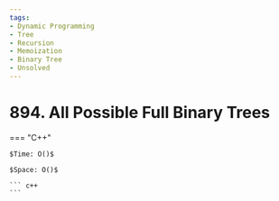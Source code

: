 ```yaml
---
tags:
- Dynamic Programming
- Tree
- Recursion
- Memoization
- Binary Tree
- Unsolved
---
```



# 894. All Possible Full Binary Trees

=== "C++"

    $Time: O()$

    $Space: O()$

    ``` c++
    ```